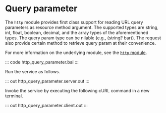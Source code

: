 # Query parameter

The `http` module provides first class support for reading URL query parameters as resource method argument. The supported types are string, int, float, boolean, decimal, and the array types of the aforementioned types. The query param type can be nilable (e.g., (string? bar)). The request also provide certain method to retrieve query param at their convenience.

For more information on the underlying module, see the [`http` module](https://lib.ballerina.io/ballerina/http/latest/).

::: code http_query_parameter.bal :::

Run the service as follows.

::: out http_query_parameter.server.out :::

Invoke the service by executing the following cURL command in a new terminal.

::: out http_query_parameter.client.out :::

